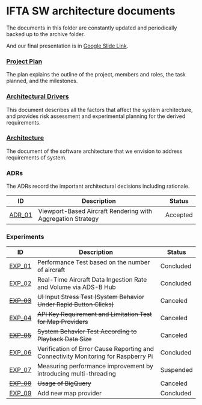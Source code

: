 # IFTA SW architecture documents

The documents in this folder are constantly updated and periodically backed up to the archive folder.

And our final presentation is in [Google Slide Link](https://docs.google.com/presentation/d/1uCBuazzTcBPUN7PpB5gjWluY5R7if3t0NAmvF9Qv5iM/edit?usp=sharing).

### [Project Plan](./project-plan.md)

The plan explains the outline of the project, members and roles, the task planned, and the milestones.

### [Architectural Drivers](./architectural-drivers.md)

This document describes all the factors that affect the system architecture, and provides risk assessment and experimental planning for the derived requirements.

### [Architecture](./architecture.md)

The document of the software architecture that we envision to address requirements of system.

### ADRs

The ADRs record the important architectural decisions including rationale.

| ID                                                 | Description                                                 | Status   |
| -------------------------------------------------- | ----------------------------------------------------------- | -------- |
| [ADR_01](./ADRs/ADR01-viewport-and-aggregation.md) | Viewport-Based Aircraft Rendering with Aggregation Strategy | Accepted |

### Experiments

| ID                                                 | Description                                                  | Status    |
| -------------------------------------------------- | ------------------------------------------------------------ | --------- |
| [EXP_01](./experiments/exp01-aircraft-number.md)   | Performance Test based on the number of aircraft             | Concluded |
| [EXP_02](./experiments/exp02-ingestion-rate.md)    | Real-Time Aircraft Data Ingestion Rate and Volume via ADS-B Hub | Concluded |
| [~~EXP_03~~](./experiments/exp03-stress-input.md)  | ~~UI Input Stress Test (System Behavior Under Rapid Button Clicks)~~ | Canceled  |
| [~~EXP_04~~](./experiments/exp04-map-api.md)       | ~~API Key Requirement and Limitation Test for Map Providers~~ | Canceled  |
| [~~EXP_05~~](./experiments/exp05-playback-size.md) | ~~System Behavior Test According to Playback Data Size~~     | Canceled  |
| [EXP_06](./experiments/exp06-pi-operation.md)      | Verification of Error Cause Reporting and Connectivity Monitoring for Raspberry Pi | Concluded |
| [EXP_07](./experiments/exp07-multi-thread.md)      | Measuring performance improvement by introducing multi-threading | Suspended |
| ~~[EXP_08](./experiments/exp08-big-query.md)~~     | ~~Usage of BigQuery~~                                        | Canceled  |
| [EXP_09](./experiments/exp09-new-map.md)           | Add new map provider                                         | Concluded |
